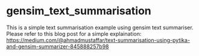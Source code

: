 # gensim_text_summarisation

This is a simple text summarisation example using gensim text summariser. Please refer to this blog post for a simple explaination: https://medium.com/@ahmadmustaffar/text-summarisation-using-pytika-and-gensim-summarizer-845888257b98
